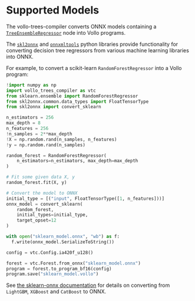# Supported Models

The vollo-trees-compiler converts ONNX models containing a [`TreeEnsembleRegressor`](https://onnx.ai/onnx/operators/onnx_aionnxml_TreeEnsembleRegressor.html) node into Vollo programs.

The [`skl2onnx`](https://onnx.ai/sklearn-onnx/) and [`onnxmltools`](https://pypi.org/project/onnxmltools/1.0.0.0/) python libraries provide functionality for converting
decision tree regressors from various machine learning libraries into ONNX.

For example, to convert a scikit-learn `RandomForestRegressor` into a Vollo program:

```python
!import numpy as np
import vollo_trees_compiler as vtc
from sklearn.ensemble import RandomForestRegressor
from skl2onnx.common.data_types import FloatTensorType
from skl2onnx import convert_sklearn

n_estimators = 256
max_depth = 8
n_features = 256
!n_samples = 2**max_depth
!X = np.random.rand(n_samples, n_features)
!y = np.random.rand(n_samples)

random_forest = RandomForestRegressor(
    n_estimators=n_estimators, max_depth=max_depth
)

# Fit some given data X, y
random_forest.fit(X, y)

# Convert the model to ONNX
initial_type = [("input", FloatTensorType([1, n_features]))]
onnx_model = convert_sklearn(
    random_forest,
    initial_types=initial_type,
    target_opset=12
)

with open("sklearn_model.onnx", "wb") as f:
  f.write(onnx_model.SerializeToString())

config = vtc.Config.ia420f_u128()

forest = vtc.Forest.from_onnx("sklearn_model.onnx")
program = forest.to_program_bf16(config)
program.save("sklearn_model.vollo")
```

See [the sklearn-onnx documentation](https://onnx.ai/sklearn-onnx/tutorial_1-5_external.html) for details on converting from `LightGBM`, `XGBoost` and `CatBoost` to ONNX.
